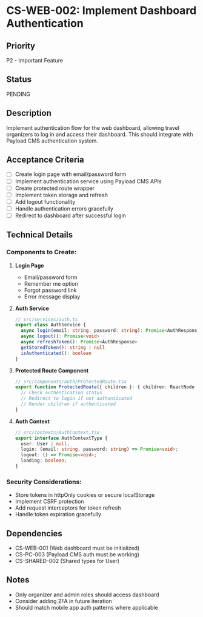 # CS-WEB-002: Implement Dashboard Authentication

## Priority
P2 - Important Feature

## Status
PENDING

## Description
Implement authentication flow for the web dashboard, allowing travel organizers to log in and access their dashboard. This should integrate with Payload CMS authentication system.

## Acceptance Criteria
- [ ] Create login page with email/password form
- [ ] Implement authentication service using Payload CMS APIs
- [ ] Create protected route wrapper
- [ ] Implement token storage and refresh
- [ ] Add logout functionality
- [ ] Handle authentication errors gracefully
- [ ] Redirect to dashboard after successful login

## Technical Details

### Components to Create:
1. **Login Page**
   - Email/password form
   - Remember me option
   - Forgot password link
   - Error message display

2. **Auth Service**
   ```typescript
   // src/services/auth.ts
   export class AuthService {
     async login(email: string, password: string): Promise<AuthResponse>
     async logout(): Promise<void>
     async refreshToken(): Promise<AuthResponse>
     getStoredToken(): string | null
     isAuthenticated(): boolean
   }
   ```

3. **Protected Route Component**
   ```typescript
   // src/components/auth/ProtectedRoute.tsx
   export function ProtectedRoute({ children }: { children: ReactNode }) {
     // Check authentication status
     // Redirect to login if not authenticated
     // Render children if authenticated
   }
   ```

4. **Auth Context**
   ```typescript
   // src/contexts/AuthContext.tsx
   export interface AuthContextType {
     user: User | null;
     login: (email: string, password: string) => Promise<void>;
     logout: () => Promise<void>;
     loading: boolean;
   }
   ```

### Security Considerations:
- Store tokens in httpOnly cookies or secure localStorage
- Implement CSRF protection
- Add request interceptors for token refresh
- Handle token expiration gracefully

## Dependencies
- CS-WEB-001 (Web dashboard must be initialized)
- CS-PC-003 (Payload CMS auth must be working)
- CS-SHARED-002 (Shared types for User)

## Notes
- Only organizer and admin roles should access dashboard
- Consider adding 2FA in future iteration
- Should match mobile app auth patterns where applicable